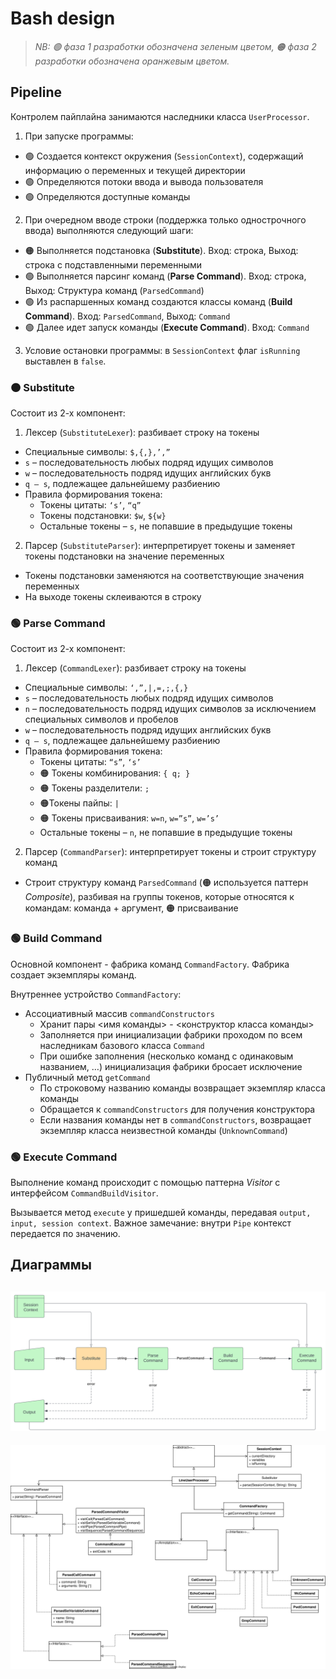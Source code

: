 # Bash design

>*NB: :green_circle: фаза 1 разработки обозначена зеленым цветом, :orange_circle: фаза 2 разработки обозначена оранжевым цветом.*

## Pipeline

Контролем пайплайна занимаются наследники класса `UserProcessor`.

1. При запуске программы:

* :green_circle: Создается контекст окружения (`SessionContext`), содержащий информацию о переменных и текущей директории
* :green_circle: Определяются потоки ввода и вывода пользователя
* :green_circle: Определяются доступные команды

2. При очередном вводе строки (поддержка только однострочного ввода) выполняются следующий шаги:

* :orange_circle: Выполняется подстановка (**Substitute**).
Вход: строка, Выход: строка с подставленными переменными
* :green_circle: Выполняется парсинг команд (**Parse Command**).
Вход: строка, Выход: Структура команд (`ParsedCommand`)
* :green_circle: Из распаршенных команд создаются классы команд (**Build Command**).
Вход: `ParsedCommand`, Выход: `Command`
* :green_circle: Далее идет запуск команды (**Execute Command**).
Вход: `Command`

3. Условие остановки программы: в `SessionContext` флаг `isRunning` выставлен в `false`.

### :orange_circle: Substitute

Состоит из 2-х компонент:

1. Лексер (`SubstituteLexer`): разбивает строку на токены

* Специальные символы: `$,{,},’,”`
* `s` – последовательность любых подряд идущих символов
* `w` – последовательность подряд идущих английских букв
* `q – s`, подлежащее дальнейшему разбиению
* Правила формирования токена:
    * Токены цитаты: `‘s’`, `“q”`
    * Токены подстановки: `$w`, `${w}`
    * Остальные токены – `s`, не попавшие в предыдущие токены

2. Парсер (`SubstituteParser`): интерпретирует токены и заменяет токены подстановки на значение переменных

* Токены подстановки заменяются на соответствующие значения переменных
* На выходе токены склеиваются в строку


### :green_circle: Parse Command

Состоит из 2-х компонент:

1. Лексер (`CommandLexer`): разбивает строку на токены

* Специальные символы: `‘,”,|,=,;,{,}`
* `s` – последовательность любых подряд идущих символов
* `n` – последовательность подряд идущих символов за исключением специальных символов и пробелов
* `w` – последовательность подряд идущих английских букв
* `q – s`, подлежащее дальнейшему разбиению
* Правила формирования токена:
    * Токены цитаты: `“s”`, `‘s’`
    * :orange_circle: Токены комбинирования: `{ q; }`
    * :orange_circle: Токены разделители: `;`
    * :orange_circle:Токены пайпы: `|`
    * :orange_circle: Токены присваивания: `w=n`, `w=”s”`, `w=’s’`
    * Остальные токены – `n`, не попавшие в предыдущие токены

2. Парсер (`CommandParser`): интерпретирует токены и строит структуру команд

* Строит структуру команд `ParsedCommand` (:orange_circle: используется паттерн *Composite*), разбивая на группы токенов, которые относятся к командам: команда + аргумент, :orange_circle: присваивание

### :green_circle: Build Command

Основной компонент - фабрика команд `CommandFactory`. Фабрика создает экземпляры команд.

Внутреннее устройство `CommandFactory`:

* Ассоциативный массив `commandConstructors`
    * Хранит пары <имя команды> - <конструктор класса команды>
    * Заполняется при инициализации фабрики проходом по всем наследникам базового класса `Command`
    * При ошибке заполнения (несколько команд с одинаковым названием, …) инициализация фабрики бросает исключение
* Публичный метод `getCommand`
    * По строковому названию команды возвращает экземпляр класса команды
    * Обращается к `commandConstructors` для получения конструктора
    * Если названия команды нет в `commandConstructors`, возвращает экземпляр класса неизвестной команды (`UnknownCommand`)

### :green_circle: Execute Command

Выполнение команд происходит с помощью паттерна *Visitor* с интерфейсом `CommandBuildVisitor`.

Вызывается метод `execute` у пришедшей команды, передавая `output, input, session context`.
Важное замечание: внутри `Pipe` контекст передается по значению.

## Диаграммы
![Pipeline diagram](../documents/Pipeline.svg "Pipeline")
---
![Class diagram](../documents/bash.svg "Class diagram")
